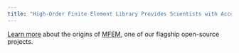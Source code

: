 ```yaml
---
title: "High-Order Finite Element Library Provides Scientists with Access to Cutting-Edge Algorithms"
---
```


[Learn more](https://computing.llnl.gov/newsroom/high-order-finite-element-library-provides-scientists-access-cutting-edge-algorithms) about the origins of [MFEM](http://mfem.org/), one of our flagship open-source projects.
